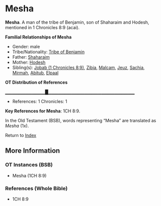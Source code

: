 # Mesha
**Mesha**. 
A man of the tribe of Benjamin, son of Shaharaim and Hodesh, mentioned in 1 Chronicles 8:9 (acai). 




**Familial Relationships of Mesha**


* Gender: male
* Tribe/Nationality: [Tribe of Benjamin](../../../groups/md/acai/Benjamin.md)
* Father: [Shaharaim](Shaharaim.md)
* Mother: [Hodesh](Hodesh.md)
* Sibling(s): [Jobab (1 Chronicles 8:9)](Jobab.4.md), [Zibia](Zibia.md), [Malcam](Malcam.md), [Jeuz](Jeuz.md), [Sachia](Sachia.md), [Mirmah](Mirmah.md), [Abitub](Abitub.md), [Elpaal](Elpaal.md)


**OT Distribution of References**

▁▁▁▁▁▁▁▁▁▁▁▁█▁▁▁▁▁▁▁▁▁▁▁▁▁▁▁▁▁▁▁▁▁▁▁▁▁▁
* References: 1 Chronicles: 1



**Key References for Mesha**: 
1CH 8:9. 


In the Old Testament (BSB), words representing “Mesha” are translated as 
*Mesha* (1x). 




Return to [Index](00-Index.md)

## More Information

### OT Instances (BSB)

* Mesha (1CH 8:9)



### References (Whole Bible)

* 1CH 8:9



